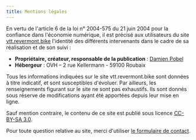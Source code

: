 ```yaml
---
title: Mentions légales
---
```


En vertu de l'article 6 de la loi n° 2004-575 du 21 juin 2004 pour la confiance dans l'économie numérique, il est précisé aux utilisateurs du site <a href="http://vtt.revermont.bike/">vtt.revermont.bike</a> l'identité des différents intervenants dans le cadre de sa réalisation et de son suivi&nbsp;:

* **Propriétaire, créateur, responsable de la publication**&nbsp;: [Damien Pobel](http://damien.pobel.fr)
* **Hébergeur**&nbsp;: OVH – 2 rue Kellermann - 59100 Roubaix

Tous les informations indiquées sur le site vtt.revermont.bike sont données à titre indicatif, et sont susceptibles d'évoluer. Par ailleurs, les renseignements figurant sur le site ne sont pas exhaustifs. Ils sont donnés sous réserve de modifications ayant été apportées depuis leur mise en ligne.

Sauf mention contraire, le contenu de ce site est publié sous licence [CC-BY-SA 3.0](https://creativecommons.org/licenses/by-sa/3.0/fr/).

Pour toute question relative au site, merci d'utiliser [le formulaire de contact](/contact).
